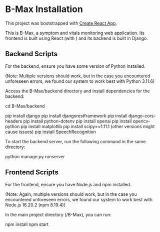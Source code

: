 # B-Max Installation

This project was bootstrapped with [Create React App](https://github.com/facebook/create-react-app).

This is B-Max, a symptom and vitals monitoring web application. Its frontend is built using React (with ) and its backend is built in Django. 

## Backend Scripts

For the backend, ensure you have some version of Python installed. 

(Note: Multiple versions should work, but in the case you encountered unforeseen errors, we found our system to work best with Python 3.11.6)

Access the B-Max/backend directory and install dependencies for the backend:

cd B-Max/backend

pip install django
pip install djangorestframework
pip install django-cors-headers
pip install python-dotenv
pip install openai
pip install opencv-python
pip install matplotlib
pip install scipy==1.11.1 (other versions might cause issues)
pip install SpeechRecognition

To start the backend server, run the following command in the same directory:

python manage.py runserver



## Frontend Scripts

For the frontend, ensure you have Node.js and npm installed.

(Note: Again, multiple versions should work, but in the case you encountered unforeseen errors, we found our system to work best with Node.js 16.20.2 (npm 8.19.4))


In the main project directory (/B-Max), you can run:

npm install
npm start





